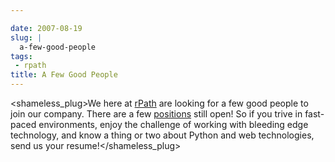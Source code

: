 ```yaml
---

date: 2007-08-19
slug: |
  a-few-good-people
tags:
 - rpath
title: A Few Good People
---
```


\<shameless_plug\>We here at [rPath](http://www.rpath.com/corp) are
looking for a few good people to join our company. There are a few
[positions](http://www.rpath.com/corp/about-us/employment.html) still
open! So if you trive in fast-paced environments, enjoy the challenge of
working with bleeding edge technology, and know a thing or two about
Python and web technologies, send us your resume!\</shameless_plug\>
